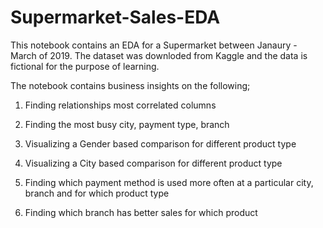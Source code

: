 # Supermarket-Sales-EDA

This notebook contains an EDA for a Supermarket between Janaury - March of 2019. The dataset was downloded from Kaggle and the data is fictional for the purpose of learning.

The notebook contains business insights on the following;

1. Finding relationships most correlated columns

2. Finding the most busy city, payment type, branch

3. Visualizing a Gender based comparison for different product type

4. Visualizing a City based comparison for different product type

5. Finding which payment method is used more often at a particular city, branch and for which product type

6. Finding which branch has better sales for which product
